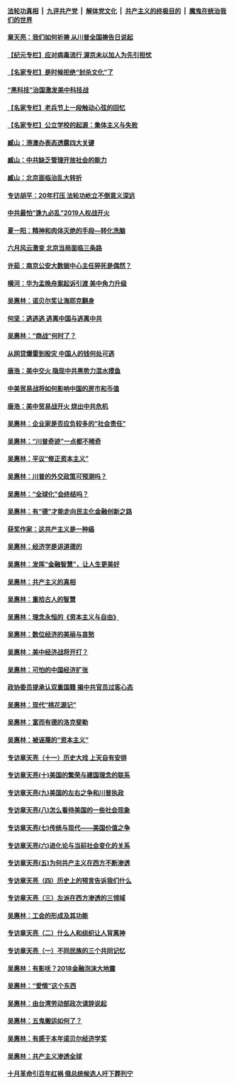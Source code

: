 

####  [法轮功真相](../../../../basic/blob/master/README.md?t=06291031) &nbsp;|&nbsp; [九评共产党](../../../../9ping.md/blob/master/README.md?t=06291031) &nbsp;|&nbsp; [解体党文化](../../../../jtdwh.md/blob/master/README.md?t=06291031)  &nbsp;|&nbsp; [共产主义的终极目的](../../../../gczydzjmd.md/blob/master/README.md?t=06291031) &nbsp;|&nbsp; [魔鬼在统治我们的世界](../../../../mgztzwmdsj.md/blob/master/README.md?t=06291031) 

#### [章天亮：我们如何祈祷 从川普全国祷告日说起](../pages/nsc423/n11944627.md?t=06291031) 

#### [【纪元专栏】应对病毒流行 渥京未以加人为先引担忧](../pages/nsc423/n11875714.md?t=06291031) 

#### [【名家专栏】是时候拒绝“封杀文化”了](../pages/nsc423/n11814093.md?t=06291031) 

#### [“黑科技”治国激发美中科技战](../pages/nsc423/n11638056.md?t=06291031) 

#### [【名家专栏】老兵节上一段触动心弦的回忆](../pages/nsc423/n11646016.md?t=06291031) 

#### [【名家专栏】公立学校的起源：集体主义与失败](../pages/nsc423/n11601833.md?t=06291031) 

#### [臧山：港澳办表态透露四大关键](../pages/nsc423/n11421628.md?t=06291031) 

#### [臧山：中共缺乏管理开放社会的能力](../pages/nsc423/n11407457.md?t=06291031) 

#### [臧山：北京面临治乱大转折](../pages/nsc423/n11406895.md?t=06291031) 

#### [专访胡平：20年打压 法轮功屹立不倒意义深远](../pages/nsc423/n11398800.md?t=06291031) 

#### [中共最怕“逢九必乱”2019人权战开火](../pages/nsc423/n11385248.md?t=06291031) 

#### [夏一阳：精神和肉体灭绝的手段—转化洗脑](../pages/nsc423/n11368250.md?t=06291031) 

#### [六月风云激变 北京当局面临三条路](../pages/nsc423/n11313668.md?t=06291031) 

#### [许茹：南京公安大数据中心主任猝死是偶然？](../pages/nsc423/n11064744.md?t=06291031) 

#### [横河：华为孟晚舟案起诉引渡 美中角力升级](../pages/nsc423/n11027230.md?t=06291031) 

#### [吴惠林：诺贝尔奖让海耶克翻身](../pages/nsc423/n10890049.md?t=06291031) 

#### [何坚：逃逃逃 逃离中国与逃离中共](../pages/nsc423/n10592891.md?t=06291031) 

#### [吴惠林：“商战”何时了？](../pages/nsc423/n10573558.md?t=06291031) 

#### [从网贷爆雷到股灾 中国人的钱何处可逃](../pages/nsc423/n10572800.md?t=06291031) 

#### [唐浩：美中交火 隐现中共黑势力混水摸鱼](../pages/nsc423/n10544040.md?t=06291031) 

#### [中美贸易战将如何影响中国的房市和币值](../pages/nsc423/n10543697.md?t=06291031) 

#### [唐浩：美中贸易战开火 烧出中共危机](../pages/nsc423/n10540126.md?t=06291031) 

#### [吴惠林：企业家是否应负较多的“社会责任”](../pages/nsc423/n10535022.md?t=06291031) 

#### [吴惠林：“川普奇迹”一点都不稀奇](../pages/nsc423/n10512808.md?t=06291031) 

#### [吴惠林：平议“修正资本主义”](../pages/nsc423/n10495724.md?t=06291031) 

#### [吴惠林：川普的外交政策可预测吗？](../pages/nsc423/n10462387.md?t=06291031) 

#### [吴惠林：“全球化”会终结吗？](../pages/nsc423/n10452838.md?t=06291031) 

#### [吴惠林：有“德”才能走向民主化金融创新之路](../pages/nsc423/n10432292.md?t=06291031) 

#### [获奖作家：这共产主义是一种癌](../pages/nsc423/n10431541.md?t=06291031) 

#### [吴惠林：经济学是讲道德的](../pages/nsc423/n10398014.md?t=06291031) 

#### [吴惠林：发挥“金融智慧”，让人生更美好](../pages/nsc423/n10375019.md?t=06291031) 

#### [吴惠林：共产主义的真相](../pages/nsc423/n10351394.md?t=06291031) 

#### [吴惠林：重拾古人的智慧](../pages/nsc423/n10337691.md?t=06291031) 

#### [吴惠林：理念永恒的《资本主义与自由》](../pages/nsc423/n10316274.md?t=06291031) 

#### [吴惠林：数位经济的美丽与哀愁](../pages/nsc423/n10292946.md?t=06291031) 

#### [吴惠林：美中经济战将开打？](../pages/nsc423/n10258825.md?t=06291031) 

#### [吴惠林：可怕的中国经济扩张](../pages/nsc423/n10219147.md?t=06291031) 

#### [政协委员提承认双重国籍 揭中共官员过客心态](../pages/nsc423/n10208809.md?t=06291031) 

#### [吴惠林：现代“桃花源记”](../pages/nsc423/n10185234.md?t=06291031) 

#### [吴惠林：富而有德的洛克斐勒](../pages/nsc423/n10142264.md?t=06291031) 

#### [吴惠林：被诬蔑的“资本主义”](../pages/nsc423/n10124816.md?t=06291031) 

#### [专访章天亮（十一）历史大戏 上天自有安排](../pages/nsc423/n10094905.md?t=06291031) 

#### [专访章天亮(十)美国的繁荣与建国理念的联系](../pages/nsc423/n10094899.md?t=06291031) 

#### [专访章天亮(九)美国的左右之争和川普执政](../pages/nsc423/n10094889.md?t=06291031) 

#### [专访章天亮(八)怎么看待美国的一些社会现象](../pages/nsc423/n10094857.md?t=06291031) 

#### [专访章天亮(七)传统与现代——美国价值之争](../pages/nsc423/n10093140.md?t=06291031) 

#### [专访章天亮(六)进化论与当前社会变化的关系](../pages/nsc423/n10092036.md?t=06291031) 

#### [专访章天亮(五)为何共产主义在西方不断渗透](../pages/nsc423/n10083620.md?t=06291031) 

#### [专访章天亮（四）历史上的预言告诉我们什么](../pages/nsc423/n10083606.md?t=06291031) 

#### [专访章天亮（三）左派在西方渗透的三领域](../pages/nsc423/n10081115.md?t=06291031) 

#### [吴惠林：工会的形成及其功能](../pages/nsc423/n10080633.md?t=06291031) 

#### [专访章天亮（二）什么人和组织让人背离神](../pages/nsc423/n10076637.md?t=06291031) 

#### [专访章天亮（一）不同民族的三个共同记忆](../pages/nsc423/n10074188.md?t=06291031) 

#### [吴惠林：有影呒？2018金融泡沫大地震](../pages/nsc423/n10040534.md?t=06291031) 

#### [吴惠林：“爱情”这个东西](../pages/nsc423/n10019423.md?t=06291031) 

#### [吴惠林：由台湾劳动部政次请辞说起](../pages/nsc423/n9979679.md?t=06291031) 

#### [吴惠林：五鬼搬运如何了？](../pages/nsc423/n9925338.md?t=06291031) 

#### [吴惠林：有感于本年诺贝尔经济学奖](../pages/nsc423/n9871883.md?t=06291031) 

#### [吴惠林：共产主义渗透全球](../pages/nsc423/n9812748.md?t=06291031) 

#### [十月革命引百年红祸 俄总统候选人吁下葬列宁](../pages/nsc423/n9810182.md?t=06291031) 

